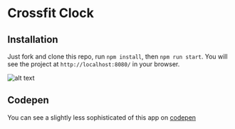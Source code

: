 # Crossfit Clock


## Installation

Just fork and clone this repo, run `npm install`, then `npm run start`. You will see the project at `http://localhost:8080/` in your browser.

![alt text](https://raw.githubusercontent.com/qualitydixon/CrossfitClock/master/app/screenshots/screen1.png "Tabata")

## Codepen

You can see a slightly less sophisticated of this app on [codepen](http://codepen.io/qualitydixon/pen/wMNqXq)
